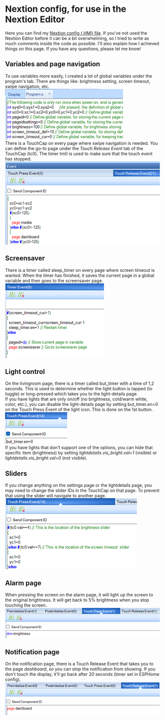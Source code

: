 # Nextion config, for use in the Nextion Editor
Here you can find my [Nextion config (.HMI) file](https://github.com/TyzzyT/Sonoff-NSPanel-with-ESPHome/blob/main/Nextion/nspanel_config.HMI). If you've not used the Nextion Editor before it can be a bit overwhelming, so I tried to write as much comments inside the code as possible. I'll also explain how I achieved things on this page. If you have any questions, please let me know!

## Variables and page navigation
To use variables more easily, I created a lot of global variables under the program's tab. There are things like: brightness setting, screen timeout, swipe navigation, etc.\
![progams-variables](https://github.com/TyzzyT/Sonoff-NSPanel-with-ESPHome/blob/main/images/programs-variables.png?raw=true)\
There is a TouchCap on every page where swipe navigation is needed. You can define the go-to page under the _Touch Release Event_ tab of the TouchCap (tc0). The timer tm0 is used to make sure that the touch event has stopped.\
![touchcap-nagivation](https://github.com/TyzzyT/Sonoff-NSPanel-with-ESPHome/blob/main/images/touchcap-navigation.png?raw=true)

## Screensaver
There is a timer called sleep_timer on every page where screen timeout is wanted. When the timer has finished, it saves the current page in a global variable and then goes to the screensaver page.\
![timer-screensaver](https://github.com/TyzzyT/Sonoff-NSPanel-with-ESPHome/blob/main/images/timer-screensaver.png?raw=true)

## Light control
On the livingroom page, there is a timer called but_timer with a time of 1,2 seconds. This is used to determine whether the light button is tapped (to toggle) or long-pressed which takes you to the light-details page.\
If you have lights that are only on/off (no brightness, cold/warm white, color, etc.), you can disable the light-details page by setting but_timer.en=0 on the Touch Press Event of the light icon. This is done on the 1st button.\
![lightdetails-disablelongpress](https://github.com/TyzzyT/Sonoff-NSPanel-with-ESPHome/blob/main/images/lightdetails-disablelongpress.png?raw=true)\
If you have lights that don't support one of the options, you can hide that specific item (brightness) by setting _lightdetails.vis_bright.val=1_ (visible) or _lightdetails.vis_bright.val=0_ (not visible).

## Sliders
If you change anything on the settings page or the lightdetails page, you may need to change the slider IDs in the TouchCap on that page. To prevent that using the slider will navigate to another page.\
![settings-touchcap-slider](https://github.com/TyzzyT/Sonoff-NSPanel-with-ESPHome/blob/main/images/settings-touchcap-slider.png?raw=true)

## Alarm page
When pressing the screen on the alarm page, it will light up the screen to the original brightness. It will get back to 5% brightness when you stop touching the screen.\
![alarm-brightness](https://github.com/TyzzyT/Sonoff-NSPanel-with-ESPHome/blob/main/images/alarm-brightness.png?raw=true)

## Notification page
On the notification page, there is a Touch Release Event that takes you to the page _dashboard_, so you can stop the notification from showing. If you don't touch the display, it'll go back after 20 seconds (timer set in ESPHome config).\
![notification-touchrelease](https://github.com/TyzzyT/Sonoff-NSPanel-with-ESPHome/blob/main/images/notification-touchrelease.png?raw=true)
